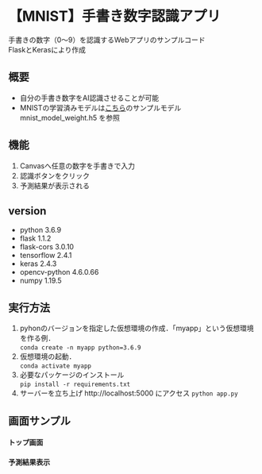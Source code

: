 # 【MNIST】手書き数字認識アプリ
手書きの数字（0～9）を認識するWebアプリのサンプルコード  
FlaskとKerasにより作成  

## 概要
* 自分の手書き数字をAI認識させることが可能
* MNISTの学習済みモデルは[こちら](https://child-programmer.com/ai/flask/keras-simple-mnist-sample-code/#i-2)のサンプルモデル mnist_model_weight.h5 を参照

## 機能
1. Canvasへ任意の数字を手書きで入力
2. 認識ボタンをクリック
3. 予測結果が表示される

## version
* python 3.6.9
* flask 1.1.2
* flask-cors 3.0.10
* tensorflow 2.4.1
* keras 2.4.3
* opencv-python 4.6.0.66
* numpy 1.19.5

## 実行方法
1. pyhonのバージョンを指定した仮想環境の作成．「myapp」という仮想環境を作る例．  
`conda create -n myapp python=3.6.9`
2. 仮想環境の起動．  
`conda activate myapp`
3. 必要なパッケージのインストール  
`pip install -r requirements.txt`  
4. サーバーを立ち上げ http://localhost:5000 にアクセス
`python app.py`


## 画面サンプル
#### トップ画面

#### 予測結果表示

